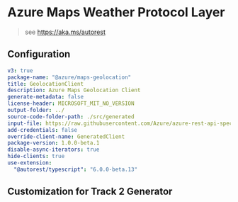 # Azure Maps Weather Protocol Layer

> see https://aka.ms/autorest

## Configuration

```yaml
v3: true
package-name: "@azure/maps-geolocation"
title: GeolocationClient
description: Azure Maps Geolocation Client
generate-metadata: false
license-header: MICROSOFT_MIT_NO_VERSION
output-folder: ../
source-code-folder-path: ./src/generated
input-file: https://raw.githubusercontent.com/Azure/azure-rest-api-specs/master/specification/maps/data-plane/Geolocation/preview/1.0/geolocation.json
add-credentials: false
override-client-name: GeneratedClient
package-version: 1.0.0-beta.1
disable-async-iterators: true
hide-clients: true
use-extension:
  "@autorest/typescript": "6.0.0-beta.13"
```

## Customization for Track 2 Generator
